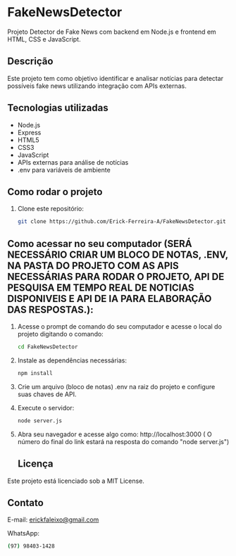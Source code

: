 # FakeNewsDetector

Projeto Detector de Fake News com backend em Node.js e frontend em HTML, CSS e JavaScript.

## Descrição

Este projeto tem como objetivo identificar e analisar notícias para detectar possíveis fake news utilizando integração com APIs externas.

## Tecnologias utilizadas

- Node.js
- Express
- HTML5
- CSS3
- JavaScript
- APIs externas para análise de notícias
- .env para variáveis de ambiente

## Como rodar o projeto

1. Clone este repositório:
   ```bash
   git clone https://github.com/Erick-Ferreira-A/FakeNewsDetector.git

## Como acessar no seu computador (SERÁ NECESSÁRIO CRIAR UM BLOCO DE NOTAS, .ENV, NA PASTA DO PROJETO COM AS APIS NECESSÁRIAS PARA RODAR O PROJETO, API DE PESQUISA EM TEMPO REAL DE NOTICIAS DISPONIVEIS E API DE IA PARA ELABORAÇÃO DAS RESPOSTAS.):
1. Acesse o prompt de comando do seu computador e acesse o local do projeto digitando o comando:
   ```bash
   cd FakeNewsDetector
2. Instale as dependências necessárias:
   ```bash
   npm install
3. Crie um arquivo (bloco de notas) .env na raiz do projeto e configure suas chaves de API.
4. Execute o servidor:
   ```bash
   node server.js
5. Abra seu navegador e acesse algo como: http://localhost:3000 ( O número do final do link estará na resposta do comando "node server.js")

   ## Licença
   
Este projeto está licenciado sob a MIT License.

## Contato

 E-mail: erickfaleixo@gmail.com

 WhatsApp:

 ```bash
(97) 98403-1428


